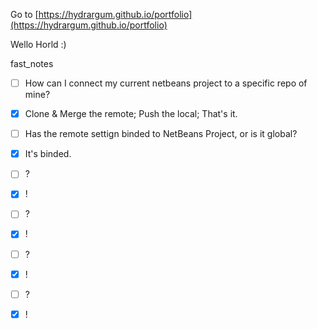 Go to [https://hydrargum.github.io/portfolio](https://hydrargum.github.io/portfolio)

Wello Horld :)


fast_notes  

- [ ]   How can I connect my current netbeans project to a specific repo of mine?
- [X]   Clone & Merge the remote; Push the local; That's it.

- [ ]   Has the remote settign binded to NetBeans Project, or is it global?
- [X]   It's binded.

- [ ]   ?
- [X]   !

- [ ]   ?
- [X]   !

- [ ]   ?
- [X]   !

- [ ]   ?
- [X]   !





